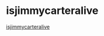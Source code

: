 # isjimmycarteralive
[isjimmycarteralive](http://isjimmycarteralive.s3-website-us-east-1.amazonaws.com/)